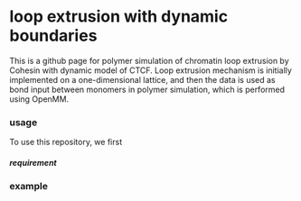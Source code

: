 # loop extrusion with dynamic boundaries

This is a github page for polymer simulation of chromatin loop extrusion by Cohesin with dynamic model of CTCF. Loop extrusion mechanism is initially implemented on a one-dimensional lattice, and then the data is used as bond input between monomers in polymer simulation, which is performed using OpenMM.

### usage
To use this repository, we first 
##### requirement


### example
